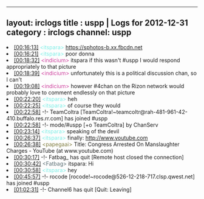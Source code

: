 
---
layout: irclogs
title : uspp | Logs for 2012-12-31
category : irclogs
channel: uspp
---
<li class="logitem"><a href="#00:16:13" name="00:16:13" class="time">[00:16:13]</a> <span class="person" style="color:#7deee6">&lt;itspara&gt;</span> <a href="https://sphotos-b.xx.fbcdn.net/hphotos-ash3/540912_527087457325000_1470986344_n.jpg" target="_blank">https://sphotos-b.xx.fbcdn.net</a> </li>
<li class="logitem"><a href="#00:16:21" name="00:16:21" class="time">[00:16:21]</a> <span class="person" style="color:#7deee6">&lt;itspara&gt;</span> poor donna </li>
<li class="logitem"><a href="#00:18:32" name="00:18:32" class="time">[00:18:32]</a> <span class="person" style="color:#ce429e">&lt;indicium&gt;</span> itspara if this wasn't #uspp I would respond appropriately to that picture </li>
<li class="logitem"><a href="#00:18:39" name="00:18:39" class="time">[00:18:39]</a> <span class="person" style="color:#ce429e">&lt;indicium&gt;</span> unfortunately this is a political discussion chan, so I can't </li>
<li class="logitem"><a href="#00:19:08" name="00:19:08" class="time">[00:19:08]</a> <span class="person" style="color:#ce429e">&lt;indicium&gt;</span> however #4chan on the Rizon network would probably love to comment endlessly on that picture </li>
<li class="logitem"><a href="#00:22:20" name="00:22:20" class="time">[00:22:20]</a> <span class="person" style="color:#7deee6">&lt;itspara&gt;</span> heh </li>
<li class="logitem"><a href="#00:22:25" name="00:22:25" class="time">[00:22:25]</a> <span class="person" style="color:#7deee6">&lt;itspara&gt;</span> of course they would </li>
<li class="logitem"><a href="#00:22:58" name="00:22:58" class="time">[00:22:58]</a> -!- <span class="join">TeamColtra</span> [TeamColtra!~teamcoltr@rah-481-961-42-410.buffalo.res.rr.com] has joined #uspp </li>
<li class="logitem"><a href="#00:22:58" name="00:22:58" class="time">[00:22:58]</a> -!- mode/<span class="mode">#uspp</span> [+o TeamColtra] by ChanServ </li>
<li class="logitem"><a href="#00:23:14" name="00:23:14" class="time">[00:23:14]</a> <span class="person" style="color:#7deee6">&lt;itspara&gt;</span> speaking of the devil </li>
<li class="logitem"><a href="#00:26:37" name="00:26:37" class="time">[00:26:37]</a> <span class="person" style="color:#7deee6">&lt;itspara&gt;</span> finally: <a href="http://www.youtube.com/watch?v=bXXtHaJU8qc&amp;feature=youtu.be" target="_blank">http://www.youtube.com</a> </li>
<li class="logitem"><a href="#00:26:38" name="00:26:38" class="time">[00:26:38]</a> <span class="person" style="color:#817e41">&lt;papegaai&gt;</span> Title: Congress Arrested On Manslaughter Charges - YouTube (at www.youtube.com) </li>
<li class="logitem"><a href="#00:30:17" name="00:30:17" class="time">[00:30:17]</a> -!- <span class="quit">Fatbag_</span> has quit [Remote host closed the connection] </li>
<li class="logitem"><a href="#00:30:42" name="00:30:42" class="time">[00:30:42]</a> <span class="person" style="color:#596d73">&lt;Fatbag&gt;</span> itspara: Hi </li>
<li class="logitem"><a href="#00:30:58" name="00:30:58" class="time">[00:30:58]</a> <span class="person" style="color:#7deee6">&lt;itspara&gt;</span> hey </li>
<li class="logitem"><a href="#00:45:57" name="00:45:57" class="time">[00:45:57]</a> -!- <span class="join">rocode</span> [rocode!~rocode@526-12-218-717.clsp.qwest.net] has joined #uspp </li>
<li class="logitem"><a href="#01:02:31" name="01:02:31" class="time">[01:02:31]</a> -!- <span class="quit">Channel6</span> has quit [Quit: Leaving] </li>


